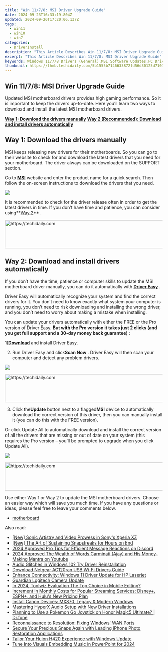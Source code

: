 ```yaml
---
title: "Win 11/7/8: MSI Driver Upgrade Guide"
date: 2024-09-23T16:33:19.804Z
updated: 2024-09-26T17:20:06.137Z
tags:
  - win11
  - win10
  - win7
categories:
  - DriverInstall
description: "This Article Describes Win 11/7/8: MSI Driver Upgrade Guide"
excerpt: "This Article Describes Win 11/7/8: MSI Driver Upgrade Guide"
keywords: Windows 11/7/8 Drivers (General),MSI Software Updates,PC Driver Installation Guide,win 11 hdmi update guide upgrading your drivers,win 1178 msi driver upgrade guide,win amd radeon r9 driver update guide,msi bravo 15 driver upgrade guide
thumbnail: https://thmb.techidaily.com/5b1555b7146633872fd56d30125d7101353d43d4ee7f4ba1a4a67766b9a7e657.jpg
---
```


## Win 11/7/8: MSI Driver Upgrade Guide

 Updated MSI motherboard drivers provides high gaming performance. So it is important to keep the drivers up-to-date. Here you’ll learn two ways to download and install the latest MSI motherboard drivers.

**[Way 1: Download the drivers manually](#way1)**
**[Way 2 (Recommended): Download and install drivers automatically](#way2)**

## Way 1: Download the drivers manually

 MSI keeps releasing new drivers for their motherboards. So you can go to their website to check for and download the latest drivers that you need for your motherboard. The driver always can be downloaded on the SUPPORT section.

 Go to [**MSI**](https://us.msi.com/support/) website and enter the product name for a quick search. Then follow the on-screen instructions to download the drivers that you need.

![](https://images.drivereasy.com/wp-content/uploads/2017/05/img_59265d4b05f3d.jpg)

 It is recommended to check for the driver release often in order to get the latest drivers in time. If you don’t have time and patience, you can consider using**[Way 2](#way2)** .

<!-- affiliate ads begin -->
<a href="https://ephamedtechinc.pxf.io/c/5597632/2137225/26400" target="_top" id="2137225">
  <img src="//a.impactradius-go.com/display-ad/26400-2137225" border="0" alt="https://techidaily.com" width="728" height="90"/>
</a>
<img height="0" width="0" src="https://ephamedtechinc.pxf.io/i/5597632/2137225/26400" style="position:absolute;visibility:hidden;" border="0" />
<!-- affiliate ads end -->

## Way 2: Download and install drivers automatically

 If you don’t have the time, patience or computer skills to update the MSI motherboard driver manually, you can do it automatically with **[Driver Easy](https://tools.techidaily.com/drivereasy/download/)**  .

 Driver Easy will automatically recognize your system and find the correct drivers for it. You don’t need to know exactly what system your computer is running, you don’t need to risk downloading and installing the wrong driver, and you don’t need to worry about making a mistake when installing.

 You can update your drivers automatically with either the FREE or the Pro version of Driver Easy. **But with the Pro version it takes just 2 clicks (and you get full support and a 30-day money back guarantee)** :

 1)[**Download**](https://tools.techidaily.com/drivereasy/download/) and install Driver Easy.

 2) Run Driver Easy and click**Scan Now** . Driver Easy will then scan your computer and detect any problem drivers.

![](https://images.drivereasy.com/wp-content/uploads/2017/05/img_592677832d340.png)

<!-- affiliate ads begin -->
<a href="https://laganoo.pxf.io/c/5597632/1528696/16446" target="_top" id="1528696">
  <img src="//a.impactradius-go.com/display-ad/16446-1528696" border="0" alt="https://techidaily.com" width="728" height="90"/>
</a>
<img height="0" width="0" src="https://laganoo.pxf.io/i/5597632/1528696/16446" style="position:absolute;visibility:hidden;" border="0" />
<!-- affiliate ads end -->

 3) Click the**Update** button next to a flagged**MSI** device to automatically download the correct version of this driver, then you can manually install it (you can do this with the FREE version).

 Or click Update All to automatically download and install the correct version of all the drivers that are missing or out of date on your system (this requires the Pro version – you’ll be prompted to upgrade when you click Update All).

![](https://images.drivereasy.com/wp-content/uploads/2017/05/img_5926793a79791.jpg)

<!-- affiliate ads begin -->
<a href="https://aligracehair.sjv.io/c/5597632/1959778/19272" target="_top" id="1959778">
  <img src="//a.impactradius-go.com/display-ad/19272-1959778" border="0" alt="https://techidaily.com" width="728" height="90"/>
</a>
<img height="0" width="0" src="https://aligracehair.sjv.io/i/5597632/1959778/19272" style="position:absolute;visibility:hidden;" border="0" />
<!-- affiliate ads end -->

 Use either Way 1 or Way 2 to update the MSI motherboard drivers. Choose an easier way which will save you much time. If you have any questions or ideas, please feel free to leave your comments below.

* [motherboard](https://store.drivereasy.com/order/cart.php?PRODS=4731822&QTY=1&AFFILIATE=108875)

<ins class="adsbygoogle"
     style="display:block"
     data-ad-format="autorelaxed"
     data-ad-client="ca-pub-7571918770474297"
     data-ad-slot="1223367746"></ins>

<ins class="adsbygoogle"
     style="display:block"
     data-ad-client="ca-pub-7571918770474297"
     data-ad-slot="8358498916"
     data-ad-format="auto"
     data-full-width-responsive="true"></ins>

<span class="atpl-alsoreadstyle">Also read:</span>
<div><ul>
<li><a href="https://article-knowledge.techidaily.com/new-sonic-artistry-and-video-prowess-in-sonys-xperia-xz/"><u>[New] Sonic Artistry and Video Prowess in Sony's Xperia XZ</u></a></li>
<li><a href="https://snapchat-videos.techidaily.com/new-the-art-of-sustaining-snapstreaks-for-hours-on-end/"><u>[New] The Art of Sustaining Snapstreaks for Hours on End</u></a></li>
<li><a href="https://discord-videos.techidaily.com/2024-approved-pro-tips-for-efficient-message-reactions-on-discord/"><u>2024 Approved Pro Tips for Efficient Message Reactions on Discord</u></a></li>
<li><a href="https://youtube-stream.techidaily.com/2024-approved-the-wealth-of-words-carminati-ajay-and-his-money-making-mantra-on-youtube/"><u>2024 Approved The Wealth of Words Carminati (Ajay) and His Money-Making Mantra on Youtube</u></a></li>
<li><a href="https://driver-install.techidaily.com/audio-glitches-in-windows-10-try-driver-reinstallation/"><u>Audio Glitches in Windows 10? Try Driver Reinstallation</u></a></li>
<li><a href="https://driver-install.techidaily.com/download-netgear-ac120ran-usb-wi-fi-drivers-guide/"><u>Download Netgear AC120ran USB Wi-Fi Drivers Guide</u></a></li>
<li><a href="https://driver-install.techidaily.com/enhance-connectivity-windows-11-driver-update-for-hp-laserjet/"><u>Enhance Connectivity: Windows 11 Driver Update for HP Laserjet</u></a></li>
<li><a href="https://driver-install.techidaily.com/guardian-logitech-camera-update/"><u>Guardian Logitech Camera Update</u></a></li>
<li><a href="https://some-guidance.techidaily.com/in-2024-toolwiz-evaluation-the-top-choice-in-mobile-editing/"><u>In 2024, Toolwiz Evaluation The Top Choice in Mobile Editing?</u></a></li>
<li><a href="https://media-tips.techidaily.com/increment-in-monthly-costs-for-popular-streaming-services-disneyplus-espnplus-and-hulus-new-pricing-plan/"><u>Increment in Monthly Costs for Popular Streaming Services: Disney+, ESPN+, and Hulu's New Pricing Plan</u></a></li>
<li><a href="https://driver-install.techidaily.com/install-canon-devices-mx870-legacy-and-modern-windows/"><u>Install Canon Devices: MX870, Legacy & Modern Windows</u></a></li>
<li><a href="https://driver-install.techidaily.com/mastering-hyperx-audio-setup-with-new-driver-installations/"><u>Mastering HyperX Audio Setup with New Driver Installations</u></a></li>
<li><a href="https://pokemon-go-android.techidaily.com/planning-to-use-a-pokemon-go-joystick-on-honor-magic5-ultimate-drfone-by-drfone-virtual-android/"><u>Planning to Use a Pokemon Go Joystick on Honor Magic5 Ultimate? | Dr.fone</u></a></li>
<li><a href="https://driver-install.techidaily.com/reconnaissance-to-resolution-fixing-windows-wan-ports/"><u>Reconnaissance to Resolution: Fixing Windows' WAN Ports</u></a></li>
<li><a href="https://data-safeguard.techidaily.com/secure-your-precious-snaps-again-with-leading-iphone-photo-restoration-applications/"><u>Secure Your Precious Snaps Again with Leading iPhone Photo Restoration Applications</u></a></li>
<li><a href="https://driver-install.techidaily.com/tailor-your-huion-h420-experience-with-windows-update/"><u>Tailor Your Huion H420 Experience with Windows Update</u></a></li>
<li><a href="https://some-skills.techidaily.com/tune-into-visuals-embedding-music-in-powerpoint-for-2024/"><u>Tune Into Visuals Embedding Music in PowerPoint for 2024</u></a></li>
</ul></div>

